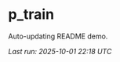# p_train

Auto-updating README demo.

<!--START_SECTION:status-->
_Last run: 2025-10-01 22:18 UTC_
<!--END_SECTION:status-->








































































































































































































































































































































































































































































































































































































































































































































































































































































































































































































